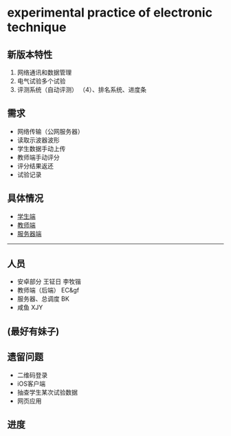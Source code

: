 # experimental practice of electronic technique
## 新版本特性
1. 网络通讯和数据管理
2. 电气试验多个试验
3. 评测系统（自动评测）
（4）、排名系统、进度条

## 需求
- 网络传输（公网服务器）
- 读取示波器波形
- 学生数据手动上传
- 教师端手动评分
- 评分结果返还
- 试验记录

## 具体情况
- [学生端]()
- [教师端]()
- [服务器端]()

---
## 人员
- 安卓部分 王钲日 李牧锴
- 教师端（后端） EC&gf
- 服务器、总调度 BK
- 咸鱼 XJY

(最好有妹子)
---

## 遗留问题
- 二维码登录
- iOS客户端
- 抽查学生某次试验数据
- 网页应用

## 进度
